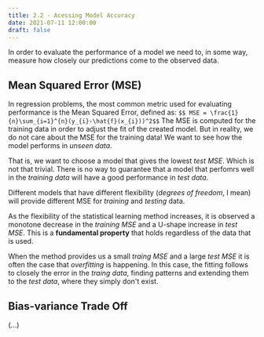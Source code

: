 ```yaml
---
title: 2.2 - Acessing Model Accuracy
date: 2021-07-11 12:00:00
draft: false
---
```


In order to evaluate the performance of a model we need to, in some way, measure
how closely our predictions come to the observed data.

## Mean Squared Error (MSE)
In regression problems, the most common metric used for evaluating performance is the Mean Squared Error, defined as:
`$$ MSE = \frac{1}{n}\sum_{i=1}^{n}(y_{i}-\hat{f}(x_{i}))^2$$`
The MSE is computed for the training data in order to adjust the fit of the created model. But in reality, we do not
care about the MSE for the training data! We want to see how the model performs in *unseen data*.

That is, we want to choose a model that gives the lowest *test MSE*. Which is not that trivial. There is no way to guarantee that
a model that perfomrs well in the *training data* will have a good performance in *test data*. 

Different models that have different flexibility (*degrees of freedom*, I mean) will provide different MSE for *training* and *testing* data.

As the flexibility of the statistical learning method increases, it is observed a monotone decrease in the *training MSE* and a U-shape increase in *test MSE*.
This is a **fundamental property** that holds regardless of the data that is used.

When the method provides us a small *traing MSE* and a large *test MSE* it is often the case that *overfitting* is happening.
In this case, the fitting follows to closely the error in the *traing data*, finding patterns and extending them to the *test data*, where they simply
don't exist.


## Bias-variance Trade Off
(...)
